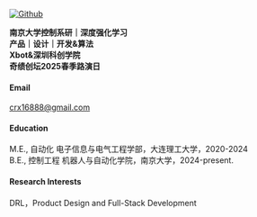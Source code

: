 

[![Github](https://img.shields.io/badge/senli1073-github-blue?logo=github)](https://github.com/crx16888)

**南京大学控制系研｜深度强化学习**\
**产品｜设计｜开发&算法**\
**Xbot&深圳科创学院**\
**奇绩创坛2025春季路演日**

#### Email
crx16888@gmail.com

#### Education
M.E., 自动化 电子信息与电气工程学部，大连理工大学，2020-2024\
B.E., 控制工程 机器人与自动化学院，南京大学，2024-present.

#### Research Interests
DRL，Product Design and Full-Stack Development

